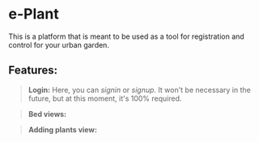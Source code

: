 # e-Plant
This is a platform that is meant to be used as a tool for registration and control for your urban garden.

## Features:
> **Login:**
Here, you can *signin* or *signup*. It won't be necessary in the future, but at this moment, it's 100% required.

> **Bed views:**

> **Adding plants view:**
